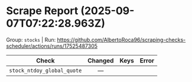 # Scrape Report (2025-09-07T07:22:28.963Z)

Group: `stocks`  |  Run: https://github.com/AlbertoRoca96/scraping-checks-scheduler/actions/runs/17525487305

| Check | Changed | Keys | Error |
|---|:---:|:--|:--|
| `stock_ntdoy_global_quote` | — |  |  |
